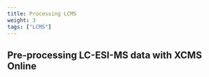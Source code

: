 ```yaml
---
title: Processing LCMS
weight: 3
tags: ["LCMS"]
---
```


## Pre-processing LC-ESI-MS data with XCMS Online
